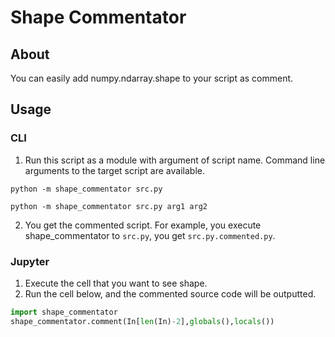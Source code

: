 # Shape Commentator

## About
You can easily add numpy.ndarray.shape to your script as comment.


## Usage
### CLI
1. Run this script as a module with argument of script name.  Command line arguments to the target script are available.

`python -m shape_commentator src.py`

`python -m shape_commentator src.py arg1 arg2`

2. You get the commented script. For example, you execute shape_commentator to `src.py`, you get `src.py.commented.py`.

### Jupyter
1. Execute the cell that you want to see shape.
2. Run the cell below, and the commented source code will be outputted.
```python
import shape_commentator
shape_commentator.comment(In[len(In)-2],globals(),locals())
```
